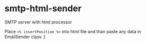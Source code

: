 # smtp-html-sender
SMTP server with html processor

Place `<% insertPosition %>` into html file and than paste any data in EmailSender class :)

